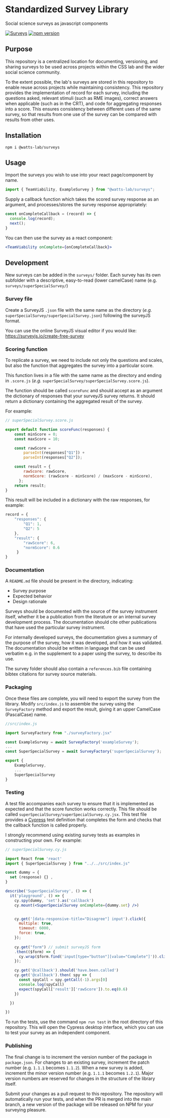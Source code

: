 # Standardized Survey Library
Social science surveys as javascript components

[![Surveys](https://img.shields.io/endpoint?url=https://dashboard.cypress.io/badge/simple/z7p66s&style=flat&logo=cypress)](https://dashboard.cypress.io/projects/z7p66s/runs)
[![npm version](https://badge.fury.io/js/@watts-lab%2Fsurveys.svg)](https://badge.fury.io/js/@watts-lab%2Fsurveys)


## Purpose

This repository is a centralized location for documenting, versioning, and sharing surveys to be used across projects within the CSS lab and the wider social science community. 

To the extent possible, the lab's surveys are stored in this repository to enable reuse across projects while maintaining consistency. This repository provides the implementation of record for each survey, including the questions asked, relevant stimuli (such as RME images), correct answers when applicable (such as in the CRT), and code for aggregating responses into a score. This ensures consistency between different uses of the same survey, so that results from one use of the survey can be compared with results from other uses.


## Installation
```
npm i @watts-lab/surveys
```

## Usage
Import the surveys you wish to use into your react page/component by name.
```js
import { TeamViability, ExampleSurvey } from "@watts-lab/surveys";
```

Supply a callback function which takes the scored survey response as an argument,
and processes/stores the survey response appropriately:

```js
const onCompleteCallback = (record) => {
  console.log(record);
  next();
}
```

You can then use the survey as a react component:
```jsx
<TeamViability onComplete={onCompleteCallback}>
```

## Development
New surveys can be added in the `surveys/` folder. Each survey has its own subfolder with a descriptive, easy-to-read (lower camelCase) name (e.g. `surveys/superSpecialSurvey/`)

### Survey file
Create a SurveyJS `.json` file with the same name as the directory (*e.g.* `superSpecialSurvey/superSpecialSurvey.json`) following the surveyJS format.

You can use the online SurveyJS visual editor if you would like: https://surveyjs.io/create-free-survey

### Scoring function
To replicate a survey, we need to include not only the questions and scales, but also the function that aggregates the survey into a particular score.

This function lives in a file with the same name as the directory and ending in `.score.js` (*e.g.* `superSpecialSurvey/superSpecialSurvey.score.js`). 

The function should be called `scoreFunc` and should accept as an argument the dictionary of responses that your surveyJS survey returns. It should return a dictionary containing the aggregated result of the survey.

For example:
```js
// superSpecialSurvey.score.js

export default function scoreFunc(responses) {
    const minScore = 0;
    const maxScore = 10;

    const rawScore = 
        parseInt(responses["Q1"]) + 
        parseInt(responses["Q2"]);

    const result = {
        rawScore: rawScore,
        normScore: (rawScore - minScore) / (maxScore - minScore),
      };
    return result;
}
```
This result will be included in a dictionary with the raw responses, for example:
```js
record = { 
    "responses": {
        "Q1": 1,
        "Q2": 5
    },
    "result": {
        "rawScore": 6,
        "normScore": 0.6
     }
}
```


### Documentation
A `README.md` file should be present in the directory, indicating:
  - Survey purpose
  - Expected behavior
  - Design rationale

Surveys should be documented with the source of the survey instrument itself, whether it be a publication from the literature or an internal survey development process. The documentation should cite other publications that have used the particular survey instrument. 

For internally developed surveys, the documentation gives a summary of the purpose of the survey, how it was developed, and how it was validated. The documentation should be written in language that can be used verbatim e.g. in the supplement to a paper using the survey, to describe its use.

The survey folder should also contain a `references.bib` file containing bibtex citations for survey source materials.

### Packaging
Once these files are complete, you will need to export the survey from the library. 
Modify `src/index.js` to assemble the survey using the `SurveyFactory` method and export the result, giving it an upper CamelCase (PascalCase) name.
```js
//src/index.js

import SurveyFactory from "./surveyFactory.jsx"

const ExampleSurvey = await SurveyFactory('exampleSurvey');
...
const SuperSpecialSurvey = await SurveyFactory('superSpecialSurvey');

export { 
    ExampleSurvey,
    ...
    SuperSpecialSurvey
}

```

### Testing
A test file accompanies each survey to ensure that it is implemented as expected and that the score function works correctly. This file should be called `superSpecialSurvey/superSpecialSurvey.cy.jsx`. 
This test file provides a [Cypress](https://docs.cypress.io/guides/overview/why-cypress) test definition that completes the form and checks that the callback function is called properly. 

I strongly recommend using existing survey tests as examples in constructing your own. For example:
```jsx
// superSpecialSurvey.cy.js

import React from 'react'
import { SuperSpecialSurvey } from "../../src/index.js"

const dummy = {
  set (response) {} ,
}

describe('SuperSpecialSurvey', () => {
  it('playground', () => {
    cy.spy(dummy, 'set').as('callback')
    cy.mount(<SuperSpecialSurvey onComplete={dummy.set} />)


    cy.get('[data-responsive-title="Disagree"] input').click({
      multiple: true,
      timeout: 6000,
      force: true,
    });
    
    cy.get("form") // submit surveyJS form
    .then(($form) => {
      cy.wrap($form.find('input[type="button"][value="Complete"]')).click();
    });

    cy.get('@callback').should('have.been.called')
    cy.get('@callback').then( spy => {
      const spyCall = spy.getCall(-1).args[0]
      console.log(spyCall)
      expect(spyCall['result']['rawScore']).to.eq(0.6)
    })

  })

})
```

 

To run the tests, use the command `npm run test` in the root directory of this repository. This will open the Cypress desktop interface, which you can use to test your survey as an independent component.


### Publishing
The final change is to increment the version number of the package in `package.json`. For changes to an existing survey, increment the patch number (e.g. `1.1.1` becomes `1.1.2`). When a new survey is added, increment the minor version number (e.g. `1.1.1` becomes `1.2.1`). Major version numbers are reserved for changes in the structure of the library itself.

Submit your changes as a pull request to this repository. The repository will automatically run your tests, and when the PR is merged into the main branch, a new version of the package will be released on NPM for your surveying pleasure.
